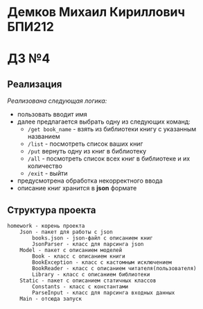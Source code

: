 # Демков Михаил Кириллович БПИ212
# ДЗ №4
## Реализация 
_Реализована следующая логика:_
* пользовать вводит имя
* далее предлагается выбрать одну из следующих команд:
  * `/get book_name` - взять из библиотеки книгу с указанным названием
  * `/list` - посмотреть список ваших книг
  * `/put` вернуть одну из книг в библиотеку
  * `/all` - посмотреть список всех книг в библиотеке и их количество
  * `/exit` - выйти
* предусмотрена обработка некорректного ввода
* описание книг хранится в **json** формате
## Структура проекта
    homework - корень проекта
        Json - пакет для работы с json
            books.json - json-файл с описанием книг
            JsonParser - класс для парсинга json
        Model - пакет с описанием моделей
            Book - класс с описанием книги
            BookException - класс с кастомным исключением
            BookReader - класс с описанием читателя(пользователя)
            Library - класс с описанием библиотеки
        Static - пакет с описанием статичных классов
            Constants - класс с константами
            ParseInput - класс для парсинга входных данных
        Main - отсюда запуск

